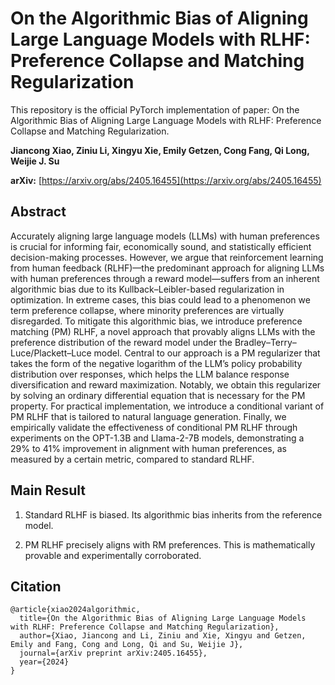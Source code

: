 # On the Algorithmic Bias of Aligning Large Language Models with RLHF: Preference Collapse and Matching Regularization

This repository is the official PyTorch implementation of paper: On the Algorithmic Bias of Aligning Large Language Models with RLHF: Preference Collapse and Matching Regularization.

**Jiancong Xiao, Ziniu Li, Xingyu Xie, Emily Getzen, Cong Fang, Qi Long, Weijie J. Su**

**arXiv:** [https://arxiv.org/abs/2405.16455](https://arxiv.org/abs/2405.16455) 

## Abstract

Accurately aligning large language models (LLMs) with human preferences is crucial for informing fair, economically sound, and statistically efficient decision-making processes. However, we argue that reinforcement learning from human feedback (RLHF)—the predominant approach for aligning LLMs with human preferences through a reward model—suffers from an inherent algorithmic bias due to its Kullback–Leibler-based regularization in optimization. In extreme cases, this bias could lead to a phenomenon we term preference collapse, where minority preferences are virtually disregarded. To mitigate this algorithmic bias, we introduce preference matching (PM) RLHF, a novel approach that provably aligns LLMs with the preference distribution of the reward model under the Bradley–Terry–Luce/Plackett–Luce model. Central to our approach is a PM regularizer that takes the form of the negative logarithm of the LLM’s policy probability distribution over responses, which helps the LLM balance response diversification and reward maximization. Notably, we obtain this regularizer by solving an ordinary differential equation that is necessary for the PM property. For practical implementation, we introduce a conditional variant of PM RLHF that is tailored to natural language generation. Finally, we empirically validate the effectiveness of conditional PM RLHF through experiments on the OPT-1.3B and Llama-2-7B models, demonstrating a 29% to 41% improvement in alignment with human preferences, as measured by a certain metric, compared to standard RLHF.

## Main Result
1. Standard RLHF is biased. Its algorithmic bias inherits from the reference model.

2. PM RLHF precisely aligns with RM preferences. This is mathematically provable and experimentally corroborated.

## Citation
```
@article{xiao2024algorithmic,
  title={On the Algorithmic Bias of Aligning Large Language Models with RLHF: Preference Collapse and Matching Regularization},
  author={Xiao, Jiancong and Li, Ziniu and Xie, Xingyu and Getzen, Emily and Fang, Cong and Long, Qi and Su, Weijie J},
  journal={arXiv preprint arXiv:2405.16455},
  year={2024}
}
```
